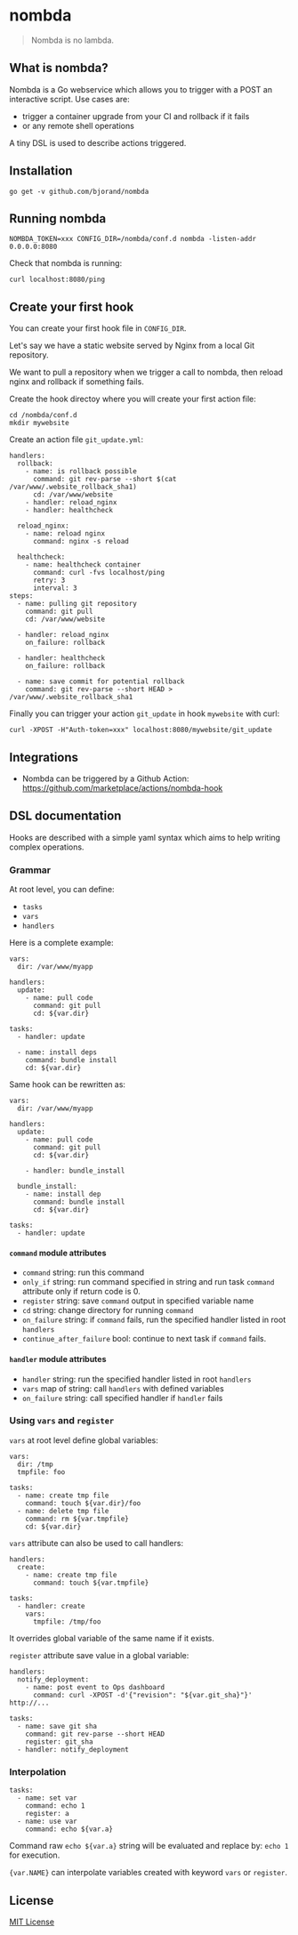 # nombda

> Nombda is no lambda.

## What is nombda?

Nombda is a Go webservice which allows you to trigger with a POST an interactive script.
Use cases are:
 - trigger a container upgrade from your CI and rollback if it fails
 - or any remote shell operations

 A tiny DSL is used to describe actions triggered.

## Installation

```
go get -v github.com/bjorand/nombda
```

## Running nombda
```
NOMBDA_TOKEN=xxx CONFIG_DIR=/nombda/conf.d nombda -listen-addr 0.0.0.0:8080
```
Check that nombda is running:
```
curl localhost:8080/ping
```

## Create your first hook

You can create your first hook file in `CONFIG_DIR`.

Let's say we have a static website served by Nginx from a local Git repository.

We want to pull a repository when we trigger a call to nombda, then reload nginx and rollback if something fails.

Create the hook directoy where you will create your first action file:
```
cd /nombda/conf.d
mkdir mywebsite
```

Create an action file `git_update.yml`:

```
handlers:
  rollback:
    - name: is rollback possible
      command: git rev-parse --short $(cat /var/www/.website_rollback_sha1)
      cd: /var/www/website
    - handler: reload_nginx
    - handler: healthcheck

  reload_nginx:
    - name: reload nginx
      command: nginx -s reload

  healthcheck:
    - name: healthcheck container
      command: curl -fvs localhost/ping
      retry: 3
      interval: 3
steps:
  - name: pulling git repository
    command: git pull
    cd: /var/www/website

  - handler: reload_nginx
    on_failure: rollback

  - handler: healthcheck
    on_failure: rollback

  - name: save commit for potential rollback
    command: git rev-parse --short HEAD > /var/www/.website_rollback_sha1
```

Finally you can trigger your action `git_update` in hook `mywebsite` with curl:

```
curl -XPOST -H"Auth-token=xxx" localhost:8080/mywebsite/git_update
```

## Integrations

- Nombda can be triggered by a Github Action: https://github.com/marketplace/actions/nombda-hook

## DSL documentation

Hooks are described with a simple yaml syntax which aims to help writing complex operations.

### Grammar

At root level, you can define:
- `tasks`
- `vars`
- `handlers`

Here is a complete example:

```
vars:
  dir: /var/www/myapp

handlers:
  update:
    - name: pull code
      command: git pull
      cd: ${var.dir}

tasks:
  - handler: update

  - name: install deps
    command: bundle install
    cd: ${var.dir}
```

Same hook can be rewritten as:
```
vars:
  dir: /var/www/myapp

handlers:
  update:
    - name: pull code
      command: git pull
      cd: ${var.dir}

    - handler: bundle_install

  bundle_install:
    - name: install dep
      command: bundle install
      cd: ${var.dir}

tasks:
  - handler: update
```


#### `command` module attributes

- `command` string: run this command
- `only_if` string: run command specified in string and run task `command` attribute only if return code is 0.
- `register` string: save `command` output in specified variable name
- `cd` string: change directory for running `command`
- `on_failure` string: if `command` fails, run the specified handler listed in root `handlers`
- `continue_after_failure` bool: continue to next task if `command` fails.


#### `handler` module attributes

- `handler` string: run the specified handler listed in root `handlers`
- `vars` map of string: call `handlers` with defined variables
- `on_failure` string: call specified handler if `handler` fails

### Using `vars` and `register`

`vars` at root level define global variables:

```
vars:
  dir: /tmp
  tmpfile: foo

tasks:
  - name: create tmp file
    command: touch ${var.dir}/foo
  - name: delete tmp file
    command: rm ${var.tmpfile}
    cd: ${var.dir}
```

`vars` attribute can also be used to call handlers:

```
handlers:
  create:
    - name: create tmp file
      command: touch ${var.tmpfile}

tasks:
  - handler: create
    vars:
      tmpfile: /tmp/foo
```
It overrides global variable of the same name if it exists.

`register` attribute save value in a global variable:

```
handlers:
  notify_deployment:
    - name: post event to Ops dashboard
      command: curl -XPOST -d'{"revision": "${var.git_sha}"}' http://...

tasks:
  - name: save git sha
    command: git rev-parse --short HEAD
    register: git_sha
  - handler: notify_deployment
```

### Interpolation

```
tasks:
  - name: set var
    command: echo 1
    register: a
  - name: use var
    command: echo ${var.a}
```
Command raw `echo ${var.a}` string will be evaluated and replace by:
`echo 1` for execution.

`{var.NAME}` can interpolate variables created with keyword `vars` or `register`.

## License

[MIT License](https://github.com/bjorand/nombda/blob/master/LICENSE)
